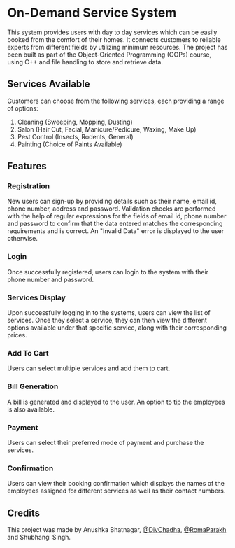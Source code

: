 # On-Demand Service System

This system provides users with day to day services which can be easily booked from the comfort of their homes. It connects customers to reliable experts from different fields by utilizing minimum resources. The project has been built as part of the Object-Oriented Programming (OOPs) course, using C++ and file handling to store and retrieve data.

## Services Available

Customers can choose from the following services, each providing a range of options:

1. Cleaning (Sweeping, Mopping, Dusting)
2. Salon (Hair Cut, Facial, Manicure/Pedicure, Waxing, Make Up)
3. Pest Control (Insects, Rodents, General)
4. Painting (Choice of Paints Available)

## Features

### Registration
New users can sign-up by providing details such as their name, email id, phone number, address and password. Validation checks are performed with the help of regular expressions for the fields of email id, phone number and password to confirm that the data entered matches the corresponding requirements and is correct. An "Invalid Data" error is displayed to the user otherwise.

### Login
Once successfully registered, users can login to the system with their phone number and password.

### Services Display
Upon successfully logging in to the systems, users can view the list of services. Once they select a service, they can then view the different options available under that specific service, along with their corresponding prices.

### Add To Cart
Users can select multiple services and add them to cart.

### Bill Generation
A bill is generated and displayed to the user. An option to tip the employees is also available.

### Payment
Users can select their preferred mode of payment and purchase the services.

### Confirmation
Users can view their booking confirmation which displays the names of the employees assigned for different services as well as their contact numbers.

## Credits

This project was made by Anushka Bhatnagar, [@DivChadha](https://github.com/DivChadha), [@RomaParakh](https://github.com/RomaParakh) and Shubhangi Singh.
